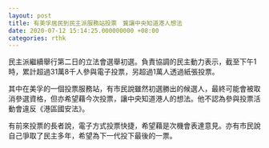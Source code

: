 ```yaml
---
layout: post
title: 有美孚居民到民主派服務站投票　冀讓中央知道港人想法
date: 2020-07-12 15:14:25.000000000 +08:00
categories: rthk
---
```


民主派繼續舉行第二日的立法會選舉初選。負責協調的民主動力表示，截至下午1時，累計超過31萬8千人參與電子投票，另超過1萬人透過紙張投票。

其中在美孚的一個投票服務站，有市民說雖然初選勝出的候選人，最終可能會被取消參選資格，但亦希望藉今次投票，讓中央知道港人的想法。他不認為參與投票活動會違反《港區國安法》。

有前來投票的長者說，電子方式投票快捷，希望藉是次機會表達意見。亦有市民說自己爭取了民主多年，希望為下一代投下最後的一票。
